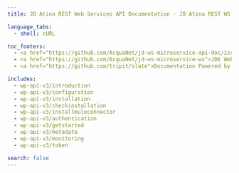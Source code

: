 ```yaml
---
title: JD Atina REST Web Services API Documentation - JD Atina REST WS API v3

language_tabs:
  - shell: cURL

toc_footers:
  - <a href="https://github.com/AcquaNet/jd-ws-microservice-api-doc/issues?labels=bug&amp;page=1&amp;state=open">REST API Issues</a>
  - <a href="https://github.com/AcquaNet/jd-ws-microservice-ws">JDE Web Services Repository</a>
  - <a href="https://github.com/tripit/slate">Documentation Powered by Slate</a>

includes:
  - wp-api-v3/introduction
  - wp-api-v3/configuration    
  - wp-api-v3/installation 
  - wp-api-v3/checkinstallation
  - wp-api-v3/installmuleconnector  
  - wp-api-v3/authentication
  - wp-api-v3/getstarted  
  - wp-api-v3/metadata
  - wp-api-v3/monitoring
  - wp-api-v3/token

search: false
---
```


